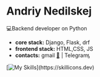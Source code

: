 # Andriy Nedilskej
:computer:Backend developer on Python
* **core  stack:** Django, Flask, drf 
* **frontend stack:** HTML,CSS, JS
* **contacts:** gmail [:newspaper:](andrej.nedilskej@gmail.com) | Telegram[:telephone_receiver:](https://t.me/andrew_stoic)



[![My Skills](https://skillicons.dev/icons?i=js,html,css,git,docker,vim,bash,django,linux,mysql,nginx,postgres,flask,)](https://skillicons.dev)


